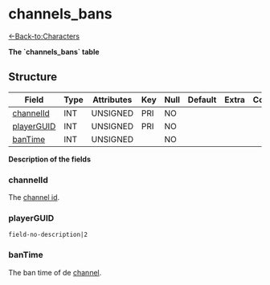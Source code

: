# channels\_bans

[<-Back-to:Characters](database-characters.md)

**The \`channels\_bans\` table**

## Structure

| Field           | Type  | Attributes | Key | Null | Default | Extra  | Comment |
| --------------- | ----- | ---------- | --- | ---- | ------- | ------ | ------- |
| [channelId][1]  | INT   | UNSIGNED   | PRI | NO   |         |        |         |
| [playerGUID][2] | INT   | UNSIGNED   | PRI | NO   |         |        |         |
| [banTime][3]    | INT   | UNSIGNED   |     | NO   |         |        |         |

[1]: #channelId
[2]: #playerGUID
[3]: #banTime

**Description of the fields**

### channelId

The [channel id](channels#channelId).

### playerGUID

`field-no-description|2`

### banTime

The ban time of de [channel](channels#channelId).

